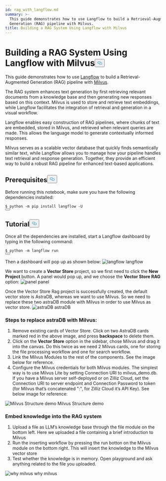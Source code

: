 ```yaml
---
id: rag_with_langflow.md
summary: >-
  This guide demonstrates how to use Langflow to build a Retrieval-Augmented
  Generation (RAG) pipeline with Milvus.
title: Building a RAG System Using Langflow with Milvus
---
```

<h1 id="Building-a-RAG-System-Using-Langflow-with-Milvus" class="common-anchor-header">Building a RAG System Using Langflow with Milvus<button data-href="#Building-a-RAG-System-Using-Langflow-with-Milvus" class="anchor-icon" translate="no">
      <svg translate="no"
        aria-hidden="true"
        focusable="false"
        height="20"
        version="1.1"
        viewBox="0 0 16 16"
        width="16"
      >
        <path
          fill="#0092E4"
          fill-rule="evenodd"
          d="M4 9h1v1H4c-1.5 0-3-1.69-3-3.5S2.55 3 4 3h4c1.45 0 3 1.69 3 3.5 0 1.41-.91 2.72-2 3.25V8.59c.58-.45 1-1.27 1-2.09C10 5.22 8.98 4 8 4H4c-.98 0-2 1.22-2 2.5S3 9 4 9zm9-3h-1v1h1c1 0 2 1.22 2 2.5S13.98 12 13 12H9c-.98 0-2-1.22-2-2.5 0-.83.42-1.64 1-2.09V6.25c-1.09.53-2 1.84-2 3.25C6 11.31 7.55 13 9 13h4c1.45 0 3-1.69 3-3.5S14.5 6 13 6z"
        ></path>
      </svg>
    </button></h1><p>This guide demonstrates how to use <a href="https://www.langflow.org/">Langflow</a> to build a Retrieval-Augmented Generation (RAG) pipeline with <a href="https://milvus.io/">Milvus</a>.</p>
<p>The RAG system enhances text generation by first retrieving relevant documents from a knowledge base and then generating new responses based on this context. Milvus is used to store and retrieve text embeddings, while Langflow facilitates the integration of retrieval and generation in a visual workflow.</p>
<p>Langflow enables easy construction of RAG pipelines, where chunks of text are embedded, stored in Milvus, and retrieved when relevant queries are made. This allows the language model to generate contextually informed responses.</p>
<p>Milvus serves as a scalable vector database that quickly finds semantically similar text, while Langflow allows you to manage how your pipeline handles text retrieval and response generation. Together, they provide an efficient way to build a robust RAG pipeline for enhanced text-based applications.</p>
<h2 id="Prerequisites" class="common-anchor-header">Prerequisites<button data-href="#Prerequisites" class="anchor-icon" translate="no">
      <svg translate="no"
        aria-hidden="true"
        focusable="false"
        height="20"
        version="1.1"
        viewBox="0 0 16 16"
        width="16"
      >
        <path
          fill="#0092E4"
          fill-rule="evenodd"
          d="M4 9h1v1H4c-1.5 0-3-1.69-3-3.5S2.55 3 4 3h4c1.45 0 3 1.69 3 3.5 0 1.41-.91 2.72-2 3.25V8.59c.58-.45 1-1.27 1-2.09C10 5.22 8.98 4 8 4H4c-.98 0-2 1.22-2 2.5S3 9 4 9zm9-3h-1v1h1c1 0 2 1.22 2 2.5S13.98 12 13 12H9c-.98 0-2-1.22-2-2.5 0-.83.42-1.64 1-2.09V6.25c-1.09.53-2 1.84-2 3.25C6 11.31 7.55 13 9 13h4c1.45 0 3-1.69 3-3.5S14.5 6 13 6z"
        ></path>
      </svg>
    </button></h2><p>Before running this notebook, make sure you have the following dependencies installed:</p>
<pre><code translate="no" class="language-shell"><span class="hljs-meta prompt_">$ </span><span class="language-bash">python -m pip install langflow -U</span>
<button class="copy-code-btn"></button></code></pre>
<h2 id="Tutorial" class="common-anchor-header">Tutorial<button data-href="#Tutorial" class="anchor-icon" translate="no">
      <svg translate="no"
        aria-hidden="true"
        focusable="false"
        height="20"
        version="1.1"
        viewBox="0 0 16 16"
        width="16"
      >
        <path
          fill="#0092E4"
          fill-rule="evenodd"
          d="M4 9h1v1H4c-1.5 0-3-1.69-3-3.5S2.55 3 4 3h4c1.45 0 3 1.69 3 3.5 0 1.41-.91 2.72-2 3.25V8.59c.58-.45 1-1.27 1-2.09C10 5.22 8.98 4 8 4H4c-.98 0-2 1.22-2 2.5S3 9 4 9zm9-3h-1v1h1c1 0 2 1.22 2 2.5S13.98 12 13 12H9c-.98 0-2-1.22-2-2.5 0-.83.42-1.64 1-2.09V6.25c-1.09.53-2 1.84-2 3.25C6 11.31 7.55 13 9 13h4c1.45 0 3-1.69 3-3.5S14.5 6 13 6z"
        ></path>
      </svg>
    </button></h2><p>Once all the dependencies are installed, start a Langflow dashboard by typing in the following command:</p>
<pre><code translate="no" class="language-shell"><span class="hljs-meta prompt_">$ </span><span class="language-bash">python -m langflow run</span>
<button class="copy-code-btn"></button></code></pre>
<p>Then a dashboard will pop up as shown below:

  <span class="img-wrapper">
    <img translate="no" src="/docs/v2.4.x/assets/langflow_dashboard_start.png" alt="langflow" class="doc-image" id="langflow" />
    <span>langflow</span>
  </span>
</p>
<p>We want to create a <strong>Vector Store</strong> project, so we first need to click the <strong>New Project</strong> button. A panel would pop up, and we choose the <strong>Vector Store RAG</strong> option:

  <span class="img-wrapper">
    <img translate="no" src="/docs/v2.4.x/assets/langflow_dashboard_new_project.png" alt="panel" class="doc-image" id="panel" />
    <span>panel</span>
  </span>
</p>
<p>Once the Vector Store Rag project is successfully created, the default vector store is AstraDB, whereas we want to use Milvus. So we need to replace these two astraDB module with Milvus in order to use Milvus as vector store.

  <span class="img-wrapper">
    <img translate="no" src="/docs/v2.4.x/assets/langflow_default_structure.png" alt="astraDB" class="doc-image" id="astradb" />
    <span>astraDB</span>
  </span>
</p>
<h3 id="Steps-to-replace-astraDB-with-Milvus" class="common-anchor-header">Steps to replace astraDB with Milvus:</h3><ol>
<li>Remove existing cards of Vector Store. Click on two AstraDB cards marked red in the above image, and press <strong>backspace</strong> to delete them.</li>
<li>Click on the <strong>Vector Store</strong> option in the sidebar, chose Milvus and drag it into the canvas. Do this twice as we need 2 Milvus cards, one for storing the file processing workflow and one for search workflow.</li>
<li>Link the Milvus Modules to the rest of the components. See the image below for reference.</li>
<li>Configure the Milvus credentials for both Milvus modules. The simplest way is to use Milvus Lite by setting Connection URI to milvus_demo.db. If you have a Milvus server self-deployed or on Zilliz Cloud, set the Connection URI to server endpoint and Connection Password to token (for Milvus that’s concatenated "<username>:<password>", for Zilliz Cloud it’s API Key). See below image for reference:</li>
</ol>
<p>
  <span class="img-wrapper">
    <img translate="no" src="/docs/v2.4.x/assets/langflow_milvus_structure.png" alt="Milvus Structure demo" class="doc-image" id="milvus-structure-demo" />
    <span>Milvus Structure demo</span>
  </span>
</p>
<h3 id="Embed-knowledge-into-the-RAG-system" class="common-anchor-header">Embed knowledge into the RAG system</h3><ol>
<li>Upload a file as LLM’s knowledge base through the file module on the bottom left. Here we uploaded a file containing a brief introduction to Milvus</li>
<li>Run the inserting workflow by pressing the run botton on the Milvus module on the bottom right. This will insert the knowledge to the Milvus vector store</li>
<li>Test whether the knowledge is in memory. Open playground and ask anything related to the file you uploaded.</li>
</ol>
<p>
  <span class="img-wrapper">
    <img translate="no" src="/docs/v2.4.x/assets/langflow_why_milvus.png" alt="why milvus" class="doc-image" id="why-milvus" />
    <span>why milvus</span>
  </span>
</p>
